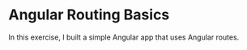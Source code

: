 Angular Routing Basics
=========================
In this exercise, I built a simple Angular app that uses Angular routes.